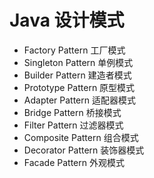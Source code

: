 # Java 设计模式
* Factory Pattern 工厂模式
* Singleton Pattern 单例模式
* Builder Pattern 建造者模式
* Prototype Pattern 原型模式
* Adapter Pattern 适配器模式
* Bridge Pattern 桥接模式
* Filter Pattern 过滤器模式
* Composite Pattern 组合模式
* Decorator Pattern 装饰器模式
* Facade Pattern 外观模式